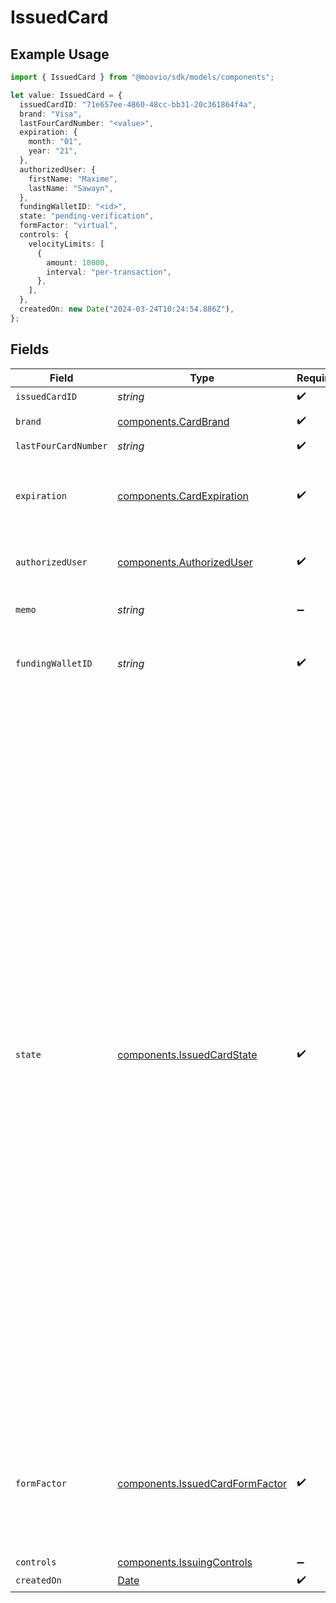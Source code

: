# IssuedCard

## Example Usage

```typescript
import { IssuedCard } from "@moovio/sdk/models/components";

let value: IssuedCard = {
  issuedCardID: "71e657ee-4860-48cc-bb31-20c361864f4a",
  brand: "Visa",
  lastFourCardNumber: "<value>",
  expiration: {
    month: "01",
    year: "21",
  },
  authorizedUser: {
    firstName: "Maxime",
    lastName: "Sawayn",
  },
  fundingWalletID: "<id>",
  state: "pending-verification",
  formFactor: "virtual",
  controls: {
    velocityLimits: [
      {
        amount: 10000,
        interval: "per-transaction",
      },
    ],
  },
  createdOn: new Date("2024-03-24T10:24:54.886Z"),
};
```

## Fields

| Field                                                                                                                                                                                                                                                                                                                                                                                                                                                                                                                                                                                                                                                                     | Type                                                                                                                                                                                                                                                                                                                                                                                                                                                                                                                                                                                                                                                                      | Required                                                                                                                                                                                                                                                                                                                                                                                                                                                                                                                                                                                                                                                                  | Description                                                                                                                                                                                                                                                                                                                                                                                                                                                                                                                                                                                                                                                               | Example                                                                                                                                                                                                                                                                                                                                                                                                                                                                                                                                                                                                                                                                   |
| ------------------------------------------------------------------------------------------------------------------------------------------------------------------------------------------------------------------------------------------------------------------------------------------------------------------------------------------------------------------------------------------------------------------------------------------------------------------------------------------------------------------------------------------------------------------------------------------------------------------------------------------------------------------------- | ------------------------------------------------------------------------------------------------------------------------------------------------------------------------------------------------------------------------------------------------------------------------------------------------------------------------------------------------------------------------------------------------------------------------------------------------------------------------------------------------------------------------------------------------------------------------------------------------------------------------------------------------------------------------- | ------------------------------------------------------------------------------------------------------------------------------------------------------------------------------------------------------------------------------------------------------------------------------------------------------------------------------------------------------------------------------------------------------------------------------------------------------------------------------------------------------------------------------------------------------------------------------------------------------------------------------------------------------------------------- | ------------------------------------------------------------------------------------------------------------------------------------------------------------------------------------------------------------------------------------------------------------------------------------------------------------------------------------------------------------------------------------------------------------------------------------------------------------------------------------------------------------------------------------------------------------------------------------------------------------------------------------------------------------------------- | ------------------------------------------------------------------------------------------------------------------------------------------------------------------------------------------------------------------------------------------------------------------------------------------------------------------------------------------------------------------------------------------------------------------------------------------------------------------------------------------------------------------------------------------------------------------------------------------------------------------------------------------------------------------------- |
| `issuedCardID`                                                                                                                                                                                                                                                                                                                                                                                                                                                                                                                                                                                                                                                            | *string*                                                                                                                                                                                                                                                                                                                                                                                                                                                                                                                                                                                                                                                                  | :heavy_check_mark:                                                                                                                                                                                                                                                                                                                                                                                                                                                                                                                                                                                                                                                        | N/A                                                                                                                                                                                                                                                                                                                                                                                                                                                                                                                                                                                                                                                                       |                                                                                                                                                                                                                                                                                                                                                                                                                                                                                                                                                                                                                                                                           |
| `brand`                                                                                                                                                                                                                                                                                                                                                                                                                                                                                                                                                                                                                                                                   | [components.CardBrand](../../models/components/cardbrand.md)                                                                                                                                                                                                                                                                                                                                                                                                                                                                                                                                                                                                              | :heavy_check_mark:                                                                                                                                                                                                                                                                                                                                                                                                                                                                                                                                                                                                                                                        | The card brand.                                                                                                                                                                                                                                                                                                                                                                                                                                                                                                                                                                                                                                                           | Visa                                                                                                                                                                                                                                                                                                                                                                                                                                                                                                                                                                                                                                                                      |
| `lastFourCardNumber`                                                                                                                                                                                                                                                                                                                                                                                                                                                                                                                                                                                                                                                      | *string*                                                                                                                                                                                                                                                                                                                                                                                                                                                                                                                                                                                                                                                                  | :heavy_check_mark:                                                                                                                                                                                                                                                                                                                                                                                                                                                                                                                                                                                                                                                        | N/A                                                                                                                                                                                                                                                                                                                                                                                                                                                                                                                                                                                                                                                                       |                                                                                                                                                                                                                                                                                                                                                                                                                                                                                                                                                                                                                                                                           |
| `expiration`                                                                                                                                                                                                                                                                                                                                                                                                                                                                                                                                                                                                                                                              | [components.CardExpiration](../../models/components/cardexpiration.md)                                                                                                                                                                                                                                                                                                                                                                                                                                                                                                                                                                                                    | :heavy_check_mark:                                                                                                                                                                                                                                                                                                                                                                                                                                                                                                                                                                                                                                                        | The expiration date of the card or token.                                                                                                                                                                                                                                                                                                                                                                                                                                                                                                                                                                                                                                 | {<br/>"month": "01",<br/>"year": "21"<br/>}                                                                                                                                                                                                                                                                                                                                                                                                                                                                                                                                                                                                                               |
| `authorizedUser`                                                                                                                                                                                                                                                                                                                                                                                                                                                                                                                                                                                                                                                          | [components.AuthorizedUser](../../models/components/authorizeduser.md)                                                                                                                                                                                                                                                                                                                                                                                                                                                                                                                                                                                                    | :heavy_check_mark:                                                                                                                                                                                                                                                                                                                                                                                                                                                                                                                                                                                                                                                        | Fields for identifying an authorized individual.                                                                                                                                                                                                                                                                                                                                                                                                                                                                                                                                                                                                                          |                                                                                                                                                                                                                                                                                                                                                                                                                                                                                                                                                                                                                                                                           |
| `memo`                                                                                                                                                                                                                                                                                                                                                                                                                                                                                                                                                                                                                                                                    | *string*                                                                                                                                                                                                                                                                                                                                                                                                                                                                                                                                                                                                                                                                  | :heavy_minus_sign:                                                                                                                                                                                                                                                                                                                                                                                                                                                                                                                                                                                                                                                        | Optional descriptor for the card.                                                                                                                                                                                                                                                                                                                                                                                                                                                                                                                                                                                                                                         |                                                                                                                                                                                                                                                                                                                                                                                                                                                                                                                                                                                                                                                                           |
| `fundingWalletID`                                                                                                                                                                                                                                                                                                                                                                                                                                                                                                                                                                                                                                                         | *string*                                                                                                                                                                                                                                                                                                                                                                                                                                                                                                                                                                                                                                                                  | :heavy_check_mark:                                                                                                                                                                                                                                                                                                                                                                                                                                                                                                                                                                                                                                                        | Unique identifier for the wallet funding the card.                                                                                                                                                                                                                                                                                                                                                                                                                                                                                                                                                                                                                        |                                                                                                                                                                                                                                                                                                                                                                                                                                                                                                                                                                                                                                                                           |
| `state`                                                                                                                                                                                                                                                                                                                                                                                                                                                                                                                                                                                                                                                                   | [components.IssuedCardState](../../models/components/issuedcardstate.md)                                                                                                                                                                                                                                                                                                                                                                                                                                                                                                                                                                                                  | :heavy_check_mark:                                                                                                                                                                                                                                                                                                                                                                                                                                                                                                                                                                                                                                                        | The `state` represents the operational status of an issued card. A card can only approve incoming authorizations if it is in an active state.<br/><br/>- `active`: The card is operational and approves authorizations. Generally becomes active shortly after card creation.<br/>- `inactive`: The card cannot approve authorizations. This is currently a temporary state assigned post-creation during the activation process.<br/>- `closed`: The card is permanently deactivated and cannot approve authorizations. A card can be closed by request or when it expires.<br/>- `pending-verification`: Awaiting additional authorized user verification before the card can be activated. |                                                                                                                                                                                                                                                                                                                                                                                                                                                                                                                                                                                                                                                                           |
| `formFactor`                                                                                                                                                                                                                                                                                                                                                                                                                                                                                                                                                                                                                                                              | [components.IssuedCardFormFactor](../../models/components/issuedcardformfactor.md)                                                                                                                                                                                                                                                                                                                                                                                                                                                                                                                                                                                        | :heavy_check_mark:                                                                                                                                                                                                                                                                                                                                                                                                                                                                                                                                                                                                                                                        | Specifies the type of spend card to be issued. Presently supports virtual only, providing a digital number without a physical card.                                                                                                                                                                                                                                                                                                                                                                                                                                                                                                                                       |                                                                                                                                                                                                                                                                                                                                                                                                                                                                                                                                                                                                                                                                           |
| `controls`                                                                                                                                                                                                                                                                                                                                                                                                                                                                                                                                                                                                                                                                | [components.IssuingControls](../../models/components/issuingcontrols.md)                                                                                                                                                                                                                                                                                                                                                                                                                                                                                                                                                                                                  | :heavy_minus_sign:                                                                                                                                                                                                                                                                                                                                                                                                                                                                                                                                                                                                                                                        | N/A                                                                                                                                                                                                                                                                                                                                                                                                                                                                                                                                                                                                                                                                       |                                                                                                                                                                                                                                                                                                                                                                                                                                                                                                                                                                                                                                                                           |
| `createdOn`                                                                                                                                                                                                                                                                                                                                                                                                                                                                                                                                                                                                                                                               | [Date](https://developer.mozilla.org/en-US/docs/Web/JavaScript/Reference/Global_Objects/Date)                                                                                                                                                                                                                                                                                                                                                                                                                                                                                                                                                                             | :heavy_check_mark:                                                                                                                                                                                                                                                                                                                                                                                                                                                                                                                                                                                                                                                        | N/A                                                                                                                                                                                                                                                                                                                                                                                                                                                                                                                                                                                                                                                                       |                                                                                                                                                                                                                                                                                                                                                                                                                                                                                                                                                                                                                                                                           |